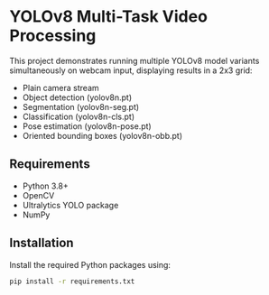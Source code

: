 # YOLOv8 Multi-Task Video Processing

This project demonstrates running multiple YOLOv8 model variants simultaneously on webcam input, displaying results in a 2x3 grid:

- Plain camera stream
- Object detection (yolov8n.pt)
- Segmentation (yolov8n-seg.pt)
- Classification (yolov8n-cls.pt)
- Pose estimation (yolov8n-pose.pt)
- Oriented bounding boxes (yolov8n-obb.pt)

## Requirements

- Python 3.8+
- OpenCV
- Ultralytics YOLO package
- NumPy

## Installation

Install the required Python packages using:

```bash
pip install -r requirements.txt

